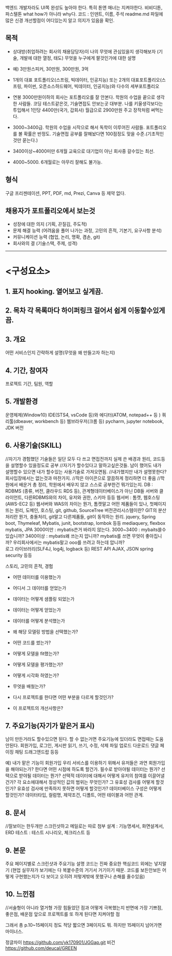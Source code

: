 백엔드 개발자라도 UI쪽 완성도 높아야 한다.
특히 톤앤 매너는 지켜야한다.   비비디톤, 파스텔톤
what how가 아니라 why다.
코드 : 인덴트, 이름, 주석
readme.md 파일에 많은 신경
개선할점이 어디있는지 알고 의지가 있음을 확인.

## 목적
- 상대방(취업하려는 회사의 채용담당자)이 나의 무엇에 관심있을지 생각해보자
  (기술, 개발에 대한 열정, 태도)
  무엇을 누구에게 팔것인가에 대한 설명
- 예) 3만원스피커, 30만원, 300만원, 3억
- 1개의 대표 포트폴리오(스프링, 빅데이터, 인공지능) 또는 2개의 대표포트폴리오(스프링, 파이썬, 오픈소스하드웨어, 빅데이터, 인공지능)와 다수의 세부포트폴리오
- 연봉 3000만원이하의 회사는 포트폴리오를 잘 안본다. 학원의 수업을 끝으로 생각한 사람들.
코딩 테스트같은것, 기술면접도 안보는곳 대부분.
나를 키울생각보다는 투입해서 1인당 4400만(국가, 갑회사) 월급으로 2900만원 주고 장작처럼 써먹는다.

- 3000~3400급. 학원의 수업을 시작으로 해서 독학이 이루어진 사람들.
포트폴리오를 볼 확률은 반정도. 기술면접 공부를 잘해놨다면 100점정도 맞을 수준.(기초적인것만 묻는다.)

- 3400이상~4000미만
6개월 교육으로 대기업이 아닌 회사중 갈수있는 최선.

- 4000~5000. 6개월로는 아무리 잘해도 불가능.

<!-- - 포트폴리오 만든것만 봐도 오 이 신입 일 깔끔하게 처리잘하고, 문서작성능력도 좋고 자기 포트폴리오에 대해서 뭐가 중요한지 잘 파악하고있네 느낌 주게끔 -->

## 형식
구글 프리젠테이션, PPT, PDF, md, Prezi, Canva 등 제약 없다.

## 채용자가 포트폴리오에서 보는것
- 성장에 대한 의지 (기획, 끈질김, 주도적)
- 문제 해결 능력 (어려움을 풀어 나가는 과정, 고민의 흔적, 기본기, 요구사항 분석)
- 커뮤니케이션 능력 (협업, 논리, 명확, 겸손, git)
- 회사와의 결 (기술스택, 주제, 성격)

---
# <구성요소>
## 1. 표지   hooking. 열어보고 싶게끔.
## 2. 목차   각 목록마다 하이퍼링크 걸어서 쉽게 이동할수있게끔.

## 3. 개요
어떤 서비스인지 간략하게 설명(무엇을 왜 만들고자 하는지)

## 4. 기간, 참여자
프로젝트 기간, 팀원, 역할

## 5. 개발환경
운영체제(Window10)
IDE(STS4, vsCode 등)와 에디터(ATOM, notepad++ 등 )
쿼리툴(dbeaver, workbench 등)
웹브라우저(크롬 등)
pycharm, jupyter notebook, 
JDK 버전

## 6. 사용기술(SKILL)
//자기가 경험했던 기술들은 일단 모두 다 쓰고 면접전까지 실제 쓴 배경과 원리, 코드등을 설명할수 있을정도로 공부
//자기가 할수있다고 말하고싶은것들. 남이 했어도 내가 설명할수 있으면 내가 할수있는 사용기술로 가져오면됨.
//내가했지만 내가 설명못한다? 회사입장에서는 없는것과 마찬가지.
//작은 아이콘으로 깔끔하게 정리하면 더 좋음
//학원에서 배운거 총 정리, 학원에서 배우지 않고 스스로 공부한건 뭐가있는지.
DB : RDBMS (종류, 버전, 클라우드 RDS 등), 관계형데이터베이스가 아닌 DB들
  서버와 클라이언트, 다른RDBMS와의 차이, 유저와 권한, 스키마 등등
웹서버 : 톰캣, 웹호스팅(AWS-EC2 등)
  웹서버와 WAS의 차이는 뭔가, 톰캣말고 어떤 제품들이 있나, 첫페이지 뜨는 원리, 도메인, 호스팅,
git, github, SourceTree
  버전관리시스템이란?  GIT의 분산처리란 뭔가, 충돌처리, git말고 다른제품들, git이 동작하는 원리.
jquery, Spring boot, Thymeleaf, Mybatis, junit, bootstrap, lombok 등등
mediaquery, flexbox
mybatis, JPA
  3000미만 : mybatis쓴거 바라지 않는다.
  3000~3400 : mybaits쓸수있습니까?
  3400이상 : mybatis왜 쓰는지 압니까?  mybatis를 쓰면 무엇이 좋아집니까?  우리회사에서는 mybatis말고 ooo를 쓰려고 하는데 압니까?  
로그 라이브러리(SLF4J, log4j, logback 등)
REST API
AJAX, JSON
spring security 등등

스토리, 고민의 흔적, 경험
  - 어떤 데이터를 이용했는가
  - 어디서 그 데이터를 얻었는가
  - 데이터는 어떻게 샘플링 되었는가
  - 데이터는 어떻게 얻었는가
  - 데이터를 어떻게 분석했는가
  - 왜 해당 모델링 방법을 선택했는가?
  - 어떤 코드를 썼는가?
  - 어떻게 모델을 fit했는가?
  - 어떻게 모델을 평가했는가?
  - 어떻게 시각화 하였는가?

  - 무엇을 배웠는가?
  - 다시 프로젝트를 한다면 어떤 부분을 다르게 할것인가?
  - 이 프로젝트의 개선사항은?



## 7. 주요기능(자기가 맡은거 표시)
남이 만든거라도 할수있으면 된다. 할 수 없는거면 주요기능에 있더라도 면접때는 도움안된다.
회원가입, 로그인,
게시판 읽기, 쓰기, 수정, 삭제
파일 업로드 다운로드
댓글
페이징
채팅
드래그앤드랍
등등

예) 
내가 맡은 기능이 회원가입
우리 서비스를 이용하기 위해서 유저들은 과연 회원가입을 해야되는가?
한다면 어떤 시점에 하도록 할건가.
필수로 받아야될 데이터는 뭔가?   선택으로 받야될 데이터는 뭔가?
선택적 데이터에 대해서 어떻게 유저의 참여를 이끌어낼건가?
각 요소에대해서 정상적인 값의 범위는 무엇인가?
  그 유효성 검사를 어떻게 할것인가?
  유효성 검사에 만족하지 못하면 어떻게 할것인가?
데이터베이스 구성은 어떻게 할것인가? 데이터타입, 컬럼명, 제약조건, 디폴트, 어떤 테이블과 어떤 관계.

## 8. 문서
//잘보이는 한두개만 스크린샷하고 메일로는 따로 첨부
설계 : 기능명세서, 화면설계서, ERD
테스트 : 테스트 시나리오, 체크리스트 등

## 9. 본문
주요 페이지별로 스크린샷과 주요기능 설명
코드는 진짜 중요한 핵심코드 외에는 넣지말기
(현업 실무자가 보기에는 다 복붙수준의 거기서 거기이기 때문. 코드를 보든안보든 어떻게 구현했는지가 다 보이고 오히려 저렇게밖에 못했구나 손해를 줄수있음)

## 10. 느낀점
//서술형이 아니라 열거형
가장 힘들었던 점과 어떻게 극복했는지
반면에 가장 기쁘점,좋은점, 배운점
앞으로 프로젝트를 또 하게 된다면 지켜야할 점


그래서 총 p.10~15페이지 정도 적당
짧으면 3페이지도 뭐.
하지만 15페이지 넘어가면 마이너스.


정글차이 https://github.com/yk170901/JGGap.git
비건 https://github.com/deucal/GREEN